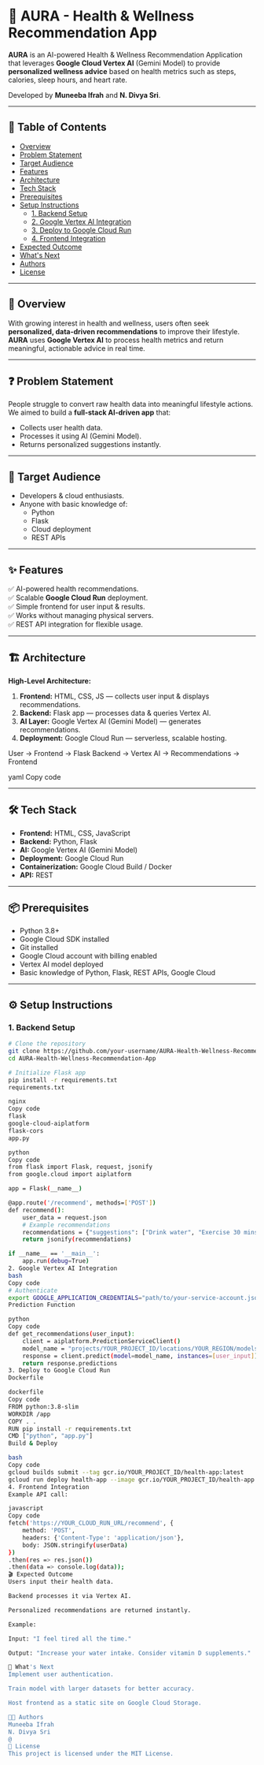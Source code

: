 # 🌿 AURA - Health & Wellness Recommendation App

**AURA** is an AI-powered Health & Wellness Recommendation Application that leverages **Google Cloud Vertex AI** (Gemini Model) to provide **personalized wellness advice** based on health metrics such as steps, calories, sleep hours, and heart rate.  

Developed by **Muneeba Ifrah** and **N. Divya Sri**.

---

## 📜 Table of Contents
- [Overview](#overview)
- [Problem Statement](#problem-statement)
- [Target Audience](#target-audience)
- [Features](#features)
- [Architecture](#architecture)
- [Tech Stack](#tech-stack)
- [Prerequisites](#prerequisites)
- [Setup Instructions](#setup-instructions)
  - [1. Backend Setup](#1-backend-setup)
  - [2. Google Vertex AI Integration](#2-google-vertex-ai-integration)
  - [3. Deploy to Google Cloud Run](#3-deploy-to-google-cloud-run)
  - [4. Frontend Integration](#4-frontend-integration)
- [Expected Outcome](#expected-outcome)
- [What's Next](#whats-next)
- [Authors](#authors)
- [License](#license)

---

## 📖 Overview
With growing interest in health and wellness, users often seek **personalized, data-driven recommendations** to improve their lifestyle.  
**AURA** uses **Google Vertex AI** to process health metrics and return meaningful, actionable advice in real time.

---

## ❓ Problem Statement
People struggle to convert raw health data into meaningful lifestyle actions.  
We aimed to build a **full-stack AI-driven app** that:
- Collects user health data.
- Processes it using AI (Gemini Model).
- Returns personalized suggestions instantly.

---

## 🎯 Target Audience
- Developers & cloud enthusiasts.
- Anyone with basic knowledge of:
  - Python
  - Flask
  - Cloud deployment
  - REST APIs

---

## ✨ Features
✅ AI-powered health recommendations.  
✅ Scalable **Google Cloud Run** deployment.  
✅ Simple frontend for user input & results.  
✅ Works without managing physical servers.  
✅ REST API integration for flexible usage.  

---

## 🏗 Architecture

**High-Level Architecture:**
1. **Frontend:** HTML, CSS, JS — collects user input & displays recommendations.
2. **Backend:** Flask app — processes data & queries Vertex AI.
3. **AI Layer:** Google Vertex AI (Gemini Model) — generates recommendations.
4. **Deployment:** Google Cloud Run — serverless, scalable hosting.

User → Frontend → Flask Backend → Vertex AI → Recommendations → Frontend

yaml
Copy code

---

## 🛠 Tech Stack
- **Frontend:** HTML, CSS, JavaScript
- **Backend:** Python, Flask
- **AI:** Google Vertex AI (Gemini Model)
- **Deployment:** Google Cloud Run
- **Containerization:** Google Cloud Build / Docker
- **API:** REST

---

## 📦 Prerequisites
- Python 3.8+
- Google Cloud SDK installed
- Git installed
- Google Cloud account with billing enabled
- Vertex AI model deployed
- Basic knowledge of Python, Flask, REST APIs, Google Cloud

---

## ⚙️ Setup Instructions

### **1. Backend Setup**
```bash
# Clone the repository
git clone https://github.com/your-username/AURA-Health-Wellness-Recommendation-App.git
cd AURA-Health-Wellness-Recommendation-App

# Initialize Flask app
pip install -r requirements.txt
requirements.txt

nginx
Copy code
flask
google-cloud-aiplatform
flask-cors
app.py

python
Copy code
from flask import Flask, request, jsonify
from google.cloud import aiplatform

app = Flask(__name__)

@app.route('/recommend', methods=['POST'])
def recommend():
    user_data = request.json
    # Example recommendations
    recommendations = {"suggestions": ["Drink water", "Exercise 30 mins"]}
    return jsonify(recommendations)

if __name__ == '__main__':
    app.run(debug=True)
2. Google Vertex AI Integration
bash
Copy code
# Authenticate
export GOOGLE_APPLICATION_CREDENTIALS="path/to/your-service-account.json"
Prediction Function

python
Copy code
def get_recommendations(user_input):
    client = aiplatform.PredictionServiceClient()
    model_name = "projects/YOUR_PROJECT_ID/locations/YOUR_REGION/models/YOUR_MODEL_ID"
    response = client.predict(model=model_name, instances=[user_input])
    return response.predictions
3. Deploy to Google Cloud Run
Dockerfile

dockerfile
Copy code
FROM python:3.8-slim
WORKDIR /app
COPY . .
RUN pip install -r requirements.txt
CMD ["python", "app.py"]
Build & Deploy

bash
Copy code
gcloud builds submit --tag gcr.io/YOUR_PROJECT_ID/health-app:latest
gcloud run deploy health-app --image gcr.io/YOUR_PROJECT_ID/health-app:latest --platform managed --allow-unauthenticated
4. Frontend Integration
Example API call:

javascript
Copy code
fetch('https://YOUR_CLOUD_RUN_URL/recommend', {
    method: 'POST',
    headers: {'Content-Type': 'application/json'},
    body: JSON.stringify(userData)
})
.then(res => res.json())
.then(data => console.log(data));
🎬 Expected Outcome
Users input their health data.

Backend processes it via Vertex AI.

Personalized recommendations are returned instantly.

Example:

Input: "I feel tired all the time."

Output: "Increase your water intake. Consider vitamin D supplements."

🚀 What's Next
Implement user authentication.

Train model with larger datasets for better accuracy.

Host frontend as a static site on Google Cloud Storage.

👩‍💻 Authors
Muneeba Ifrah
N. Divya Sri
@
📄 License
This project is licensed under the MIT License. 
